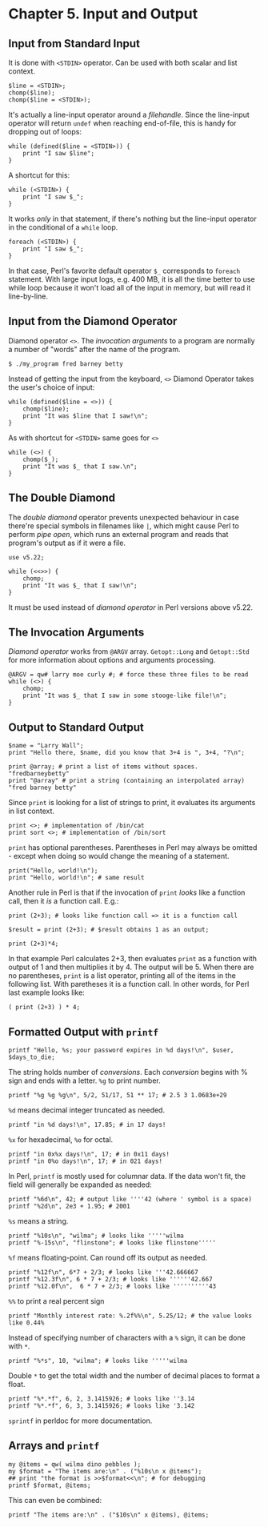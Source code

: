 Chapter 5. Input and Output
===========================
Input from Standard Input
-------------------------
It is done with `<STDIN>` operator. Can be used with both scalar and list context.
```
$line = <STDIN>;
chomp($line);
chomp($line = <STDIN>);
```
It's actually a line-input operator around a _filehandle_. Since the line-input operator will return `undef` when reaching end-of-file, this is handy for dropping out of loops:
```
while (defined($line = <STDIN>)) {
    print "I saw $line";
}
```
A shortcut for this:
```
while (<STDIN>) {
    print "I saw $_";
}
```
It works _only_ in that statement, if there's nothing but the line-input operator in the conditional of a `while` loop.
```
foreach (<STDIN>) {
    print "I saw $_";
}
```
In that case, Perl's favorite default operator `$_` corresponds to `foreach` statement.
With large input logs, e.g. 400 MB, it is all the time better to use while loop because it won't load all of the input in memory, but will read it line-by-line.

Input from the Diamond Operator
-------------------------------
Diamond operator `<>`. The _invocation arguments_ to a program are normally a number of "words" after the name of the program.
```
$ ./my_program fred barney betty
```
Instead of getting the input from the keyboard, `<>` Diamond Operator takes the user's choice of input:
```
while (defined($line = <>)) {
    chomp($line);
    print "It was $line that I saw!\n";
}
```
As with shortcut for `<STDIN>` same goes for `<>`
```
while (<>) {
    chomp($_);
    print "It was $_ that I saw.\n";
}
```

The Double Diamond
------------------
The _double diamond_ operator prevents unexpected behaviour in case there're special symbols in filenames like `|`, which might cause Perl to perform _pipe open_, which runs an external program and reads that program's output as if it were a file.
```
use v5.22;

while (<<>>) {
    chomp;
    print "It was $_ that I saw!\n";
}
```
It must be used instead of _diamond operator_ in Perl versions above v5.22.

The Invocation Arguments
------------------------
_Diamond operator_ works from `@ARGV` array.
`Getopt::Long` and `Getopt::Std` for more information about options and arguments processing.
```
@ARGV = qw# larry moe curly #; # force these three files to be read
while (<>) {
    chomp;
    print "It was $_ that I saw in some stooge-like file!\n";
}
```

Output to Standard Output
-------------------------
```
$name = "Larry Wall";
print "Hello there, $name, did you know that 3+4 is ", 3+4, "?\n";
```
```
print @array; # print a list of items without spaces. "fredbarneybetty"
print "@array" # print a string (containing an interpolated array) "fred barney betty"
```
Since `print` is looking for a list of strings to print, it evaluates its arguments in list context.
```
print <>; # implementation of /bin/cat
print sort <>; # implementation of /bin/sort
```
`print` has optional parentheses. Parentheses in Perl may always be omitted - except when doing so would change the meaning of a statement.
```
print("Hello, world!\n");
print "Hello, world!\n"; # same result
```
Another rule in Perl is that if the invocation of `print` _looks_ like a function call, then it _is_ a function call. E.g.:
```
print (2+3); # looks like function call => it is a function call
```
```
$result = print (2+3); # $result obtains 1 as an output;
```
```
print (2+3)*4;
```
In that example Perl calculates 2+3, then evaluates `print` as a function with output of 1 and then multiplies it by 4. The output will be 5.
When there are no parentheses, `print` is a list operator, printing all of the items in the following list. With paretheses it is a function call. In other words, for Perl last example looks like:
```
( print (2+3) ) * 4;
```

Formatted Output with `printf`
------------------------------
```
printf "Hello, %s; your password expires in %d days!\n", $user, $days_to_die;
```
The string holds number of _conversions_. Each _conversion_ begins with \% sign and ends with a letter.
`%g` to print number.
```
printf "%g %g %g\n", 5/2, 51/17, 51 ** 17; # 2.5 3 1.0683e+29
```
`%d` means decimal integer truncated as needed.
```
printf "in %d days!\n", 17.85; # in 17 days!
```
`%x` for hexadecimal, `%o` for octal.
```
printf "in 0x%x days!\n", 17; # in 0x11 days!
printf "in 0%o days!\n", 17; # in 021 days!
```
In Perl, `printf` is mostly used for columnar data. If the data won't fit, the field will generally be expanded as needed:
```
printf "%6d\n", 42; # output like ''''42 (where ' symbol is a space)
printf "%2d\n", 2e3 + 1.95; # 2001
```
`%s` means a string.
```
printf "%10s\n", "wilma"; # looks like '''''wilma
printf "%-15s\n", "flinstone"; # looks like flinstone'''''
```
`%f` means floating-point. Can round off its output as needed.
```
printf "%12f\n", 6*7 + 2/3; # looks like '''42.666667
printf "%12.3f\n", 6 * 7 + 2/3; # looks like ''''''42.667
printf "%12.0f\n",  6 * 7 + 2/3; # looks like ''''''''''43
```
`%%` to print a real percent sign
```
printf "Monthly interest rate: %.2f%%\n", 5.25/12; # the value looks like 0.44%
```
Instead of specifying number of characters with a `%` sign, it can be done with `*`.
```
printf "%*s", 10, "wilma"; # looks like '''''wilma
```
Double `*` to get the total width and the number of decimal places to format a float.
```
printf "%*.*f", 6, 2, 3.1415926; # looks like ''3.14
printf "%*.*f", 6, 3, 3.1415926; # looks like '3.142
```
`sprintf` in perldoc for more documentation.

Arrays and `printf`
-------------------
```
my @items = qw( wilma dino pebbles );
my $format = "The items are:\n" . ("%10s\n x @items");
## print "the format is >>$format<<\n"; # for debugging
printf $format, @items;
```
This can even be combined:
```
printf "The items are:\n" . ("$10s\n" x @items), @items;
```
